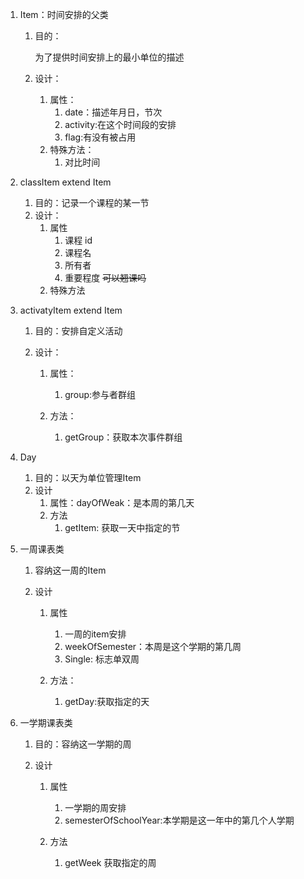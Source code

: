 1. Item：时间安排的父类

   1. 目的：

      为了提供时间安排上的最小单位的描述

   2. 设计：

      1. 属性：
         1. date：描述年月日，节次
         2. activity:在这个时间段的安排
         3. flag:有没有被占用
      2. 特殊方法：
         1. 对比时间


2. classItem extend Item

      1. 目的：记录一个课程的某一节
      2. 设计：
         1. 属性
            1. 课程 id
            2. 课程名
            3. 所有者
            4. 重要程度 <del>可以翘课吗</del>
         2. 特殊方法
3. activatyItem extend Item

   1. 目的：安排自定义活动
   2. 设计：

      1. 属性：

         1. group:参与者群组
      2. 方法：

         1. getGroup：获取本次事件群组
         
4. Day
   1. 目的：以天为单位管理Item
   2. 设计
      1. 属性：dayOfWeak：是本周的第几天
      2. 方法
         1. getItem: 获取一天中指定的节
5. 一周课表类

      1. 容纳这一周的Item
      2. 设计

         1. 属性

            1. 一周的item安排
            2. weekOfSemester：本周是这个学期的第几周
            3. Single: 标志单双周
         2. 方法：

            1. getDay:获取指定的天
6. 一学期课表类

   1. 目的：容纳这一学期的周
   2. 设计

      1. 属性

         1. 一学期的周安排
         2. semesterOfSchoolYear:本学期是这一年中的第几个人学期
      2. 方法

         1. getWeek 获取指定的周